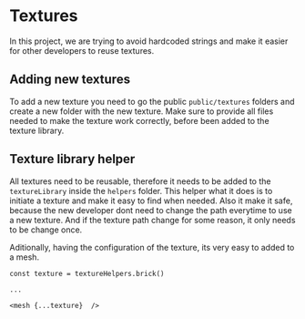 # Textures

In this project, we are trying to avoid hardcoded strings and make it easier for other developers to reuse textures.

## Adding new textures

To add a new texture you need to go the public `public/textures` folders and create a new folder with the new texture.
Make sure to provide all files needed to make the texture work correctly, before been added to the texture library.

## Texture library helper

All textures need to be reusable, therefore it needs to be added to the `textureLibrary` inside the `helpers` folder.
This helper what it does is to initiate a texture and make it easy to find when needed. Also it make it safe, because the new developer dont need to change the path everytime to use a new texture. And if the texture path change for some reason, it only needs to be change once. 

Aditionally, having the configuration of the texture, its very easy to added to a mesh.

```
const texture = textureHelpers.brick()

...

<mesh {...texture}  />
```
